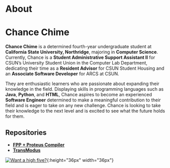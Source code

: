 # About
# Chance Chime

**Chance Chime** is a determined fourth-year undergraduate student at **California State University, Northridge**, majoring in **Computer Science**. Currently, Chance is a **Student Administrative Support Assistant II** for CSUN’s University Student Union in the Computer Lab Department, dedicating their time as a **Resident Advisor** for CSUN Student Housing and an **Associate Software Developer** for ARCS at CSUN.

They are enthusiastic learners who are passionate about expanding their knowledge in the field. Displaying skills in programming languages such as **Java**, **Python**, and **HTML**, Chance aspires to become an experienced **Software Engineer** determined to make a meaningful contribution to their field and is eager to take on any new challenge. Chance is looking to take their knowledge to the next level and is excited to see what the future holds for them.

## Repositories

- [**FPP + Proteus Compiler**](https://github.com/AlbertoSantana0/ProteusFPP)
- [**TransModus**](https://github.com/TheRealEngineers/TransModus)

[![Want a high five?](https://cdn.buymeacoffee.com/buttons/v2/default-yellow.png)](https://www.buymeacoffee.com/chancechime){:height="36px" width="36px"}